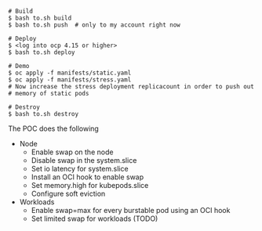 ```console
# Build
$ bash to.sh build
$ bash to.sh push  # only to my account right now

# Deploy
$ <log into ocp 4.15 or higher>
$ bash to.sh deploy

# Demo
$ oc apply -f manifests/static.yaml
$ oc apply -f manifests/stress.yaml
# Now increase the stress deployment replicacount in order to push out
# memory of static pods

# Destroy
$ bash to.sh destroy
```

The POC does the following
- Node
  - Enable swap on the node
  - Disable swap in the system.slice
  - Set io latency for system.slice
  - Install an OCI hook to enable swap
  - Set memory.high for kubepods.slice
  - Configure soft eviction
- Workloads
  - Enable swap=max for every burstable pod using an OCI hook
  - Set limited swap for workloads (TODO)

